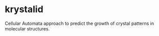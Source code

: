 # krystalid
Cellular Automata approach to predict the growth of crystal patterns in molecular structures.
